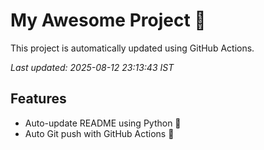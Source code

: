 # My Awesome Project 🚀

This project is automatically updated using GitHub Actions.

_Last updated: 2025-08-12 23:13:43 IST_

## Features
- Auto-update README using Python 🐍
- Auto Git push with GitHub Actions 🤖
